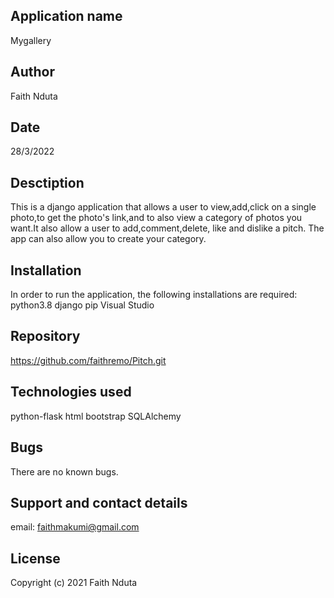 ## Application name
Mygallery

## Author
Faith Nduta

## Date
28/3/2022

## Desctiption
This is a django application that allows a user to view,add,click on a single photo,to get the photo's link,and to also view a category of photos you want.It also allow a user to add,comment,delete, like and dislike a pitch. The app can also allow you to create your category.

## Installation
In order to run the application, the following installations are required: python3.8 
django
pip Visual Studio

## Repository
https://github.com/faithremo/Pitch.git

## Technologies used
python-flask
html
bootstrap
SQLAlchemy


## Bugs
There are no known bugs.

## Support and contact details
email: faithmakumi@gmail.com

## License
Copyright (c) 2021 Faith Nduta